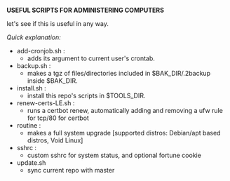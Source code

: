 **USEFUL SCRIPTS FOR ADMINISTERING COMPUTERS**

let's see if this is useful in any way.

*Quick explanation:*

* add-cronjob.sh :
	- adds its argument to current user's crontab.
* backup.sh :
	- makes a tgz of files/directories included in $BAK_DIR/.2backup inside $BAK_DIR.
* install.sh :
	- install this repo's scripts in $TOOLS_DIR.
* renew-certs-LE.sh :
	- runs a certbot renew, automatically adding and removing a ufw rule for tcp/80 for certbot
* routine :
	- makes a full system upgrade [supported distros: Debian/apt based distros, Void Linux]
* sshrc :
	- custom sshrc for system status, and optional fortune cookie
* update.sh
	- sync current repo with master
